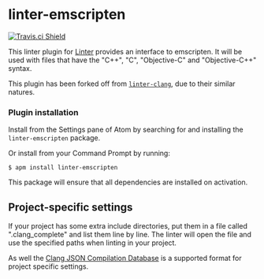 # linter-emscripten

[![Travis.ci Shield](https://img.shields.io/travis/kepler0/linter-emscripten.svg?style=flat-square)](https://travis-ci.org/k2b6s9j/linter-emscripten)

This linter plugin for [Linter](https://github.com/atom-community/linter) provides an interface to emscripten. It will be used with files that have the "C++", "C", "Objective-C" and "Objective-C++" syntax.

This plugin has been forked off from [`linter-clang`](https://github.com/AtomLinter/linter-clang), due to their similar natures.

### Plugin installation
Install from the Settings pane of Atom by searching for and installing the `linter-emscripten` package.

Or install from your Command Prompt by running:
```
$ apm install linter-emscripten
```

This package will ensure that all dependencies are installed on activation.

## Project-specific settings
If your project has some extra include directories, put them in a file called ".clang_complete" and list them line by line.
The linter will open the file and use the specified paths when linting in your project.

As well the [Clang JSON Compilation Database](http://clang.llvm.org/docs/JSONCompilationDatabase.html) is a supported format for project specific settings.
